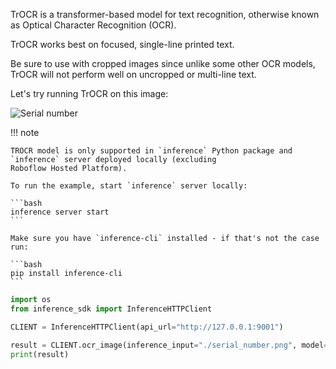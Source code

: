 TrOCR is a transformer-based model for text recognition, otherwise known as Optical Character Recognition (OCR).

TrOCR works best on focused, single-line printed text.

Be sure to use with cropped images since unlike some other OCR models, TrOCR will not perform well on uncropped or multi-line text.

Let's try running TrOCR on this image:

![Serial number](https://media.roboflow.com/serial_number.png)

!!! note
    
    TROCR model is only supported in `inference` Python package and `inference` server deployed locally (excluding
    Roboflow Hosted Platform).
    
    To run the example, start `inference` server locally:

    ```bash
    inference server start
    ```

    Make sure you have `inference-cli` installed - if that's not the case run:

    ```bash
    pip install inference-cli
    ```

```python
import os
from inference_sdk import InferenceHTTPClient

CLIENT = InferenceHTTPClient(api_url="http://127.0.0.1:9001")

result = CLIENT.ocr_image(inference_input="./serial_number.png", model="trocr")  # single image request
print(result)
```
